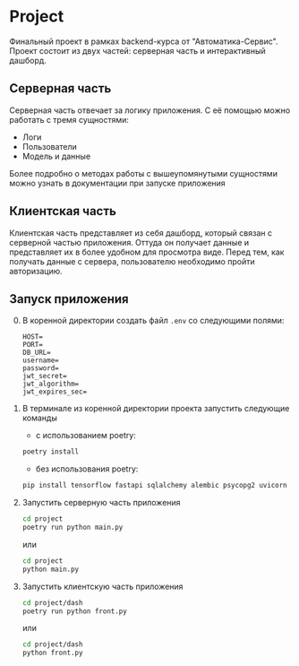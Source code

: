 # Project

Финальный проект в рамках backend-курса от "Автоматика-Сервис". Проект состоит из двух частей: серверная часть и интерактивный дашборд.

## Серверная часть

Серверная часть отвечает за логику приложения. С её помощью можно работать с тремя сущностями:

- Логи
- Пользователи
- Модель и данные

Более подробно о методах работы с вышеупомянутыми сущностями можно узнать в документации при запуске приложения

## Клиентская часть

Клиентская часть представляет из себя дашборд, который связан с серверной частью приложения. Оттуда он получает данные и представляет их в более удобном для просмотра виде. Перед тем, как получать данные с сервера, пользователю необходимо пройти авторизацию.

## Запуск приложения

0. В коренной директории создать файл `.env` со следующими полями:

   ```env
   HOST=
   PORT=
   DB_URL=
   username=
   password=
   jwt_secret=
   jwt_algorithm=
   jwt_expires_sec=
   ```

1. В терминале из коренной директории проекта запустить следующие команды

   - с использованием poetry:

   ```bash
   poetry install
   ```

   - без использования poetry:

   ```bash
   pip install tensorflow fastapi sqlalchemy alembic psycopg2 uvicorn passlib python python python pandas scikit plotly dash
   ```

2. Запустить серверную часть приложения

   ```bash
   cd project
   poetry run python main.py
   ```

   или

   ```bash
   cd project
   python main.py
   ```

3. Запустить клиентскую часть приложения

   ```bash
   cd project/dash
   poetry run python front.py
   ```

   или

   ```bash
   cd project/dash
   python front.py
   ```
